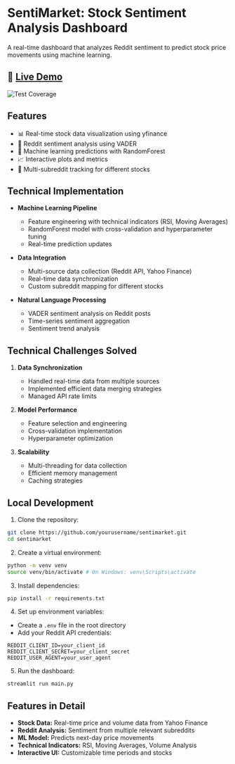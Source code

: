 # SentiMarket: Stock Sentiment Analysis Dashboard

A real-time dashboard that analyzes Reddit sentiment to predict stock price movements using machine learning.

## 🔴 [Live Demo](https://sentimarket.streamlit.app)

![Test Coverage](https://img.shields.io/badge/coverage-96%25-brightgreen.svg)

## Features

- 📊 Real-time stock data visualization using yfinance
- 🤖 Reddit sentiment analysis using VADER
- 🔮 Machine learning predictions with RandomForest
- 📈 Interactive plots and metrics
- 🔄 Multi-subreddit tracking for different stocks

## Technical Implementation

- **Machine Learning Pipeline**
  - Feature engineering with technical indicators (RSI, Moving Averages)
  - RandomForest model with cross-validation and hyperparameter tuning
  - Real-time prediction updates

- **Data Integration**
  - Multi-source data collection (Reddit API, Yahoo Finance)
  - Real-time data synchronization
  - Custom subreddit mapping for different stocks

- **Natural Language Processing**
  - VADER sentiment analysis on Reddit posts
  - Time-series sentiment aggregation
  - Sentiment trend analysis

## Technical Challenges Solved

1. **Data Synchronization**
   - Handled real-time data from multiple sources
   - Implemented efficient data merging strategies
   - Managed API rate limits

2. **Model Performance**
   - Feature selection and engineering
   - Cross-validation implementation
   - Hyperparameter optimization

3. **Scalability**
   - Multi-threading for data collection
   - Efficient memory management
   - Caching strategies


## Local Development

1. Clone the repository:
```bash
git clone https://github.com/yourusername/sentimarket.git
cd sentimarket
```

2. Create a virtual environment:
```bash
python -m venv venv
source venv/bin/activate # On Windows: venv\Scripts\activate
```

3. Install dependencies:
```bash
pip install -r requirements.txt
```

4. Set up environment variables:
- Create a `.env` file in the root directory
- Add your Reddit API credentials:
```env
REDDIT_CLIENT_ID=your_client_id
REDDIT_CLIENT_SECRET=your_client_secret
REDDIT_USER_AGENT=your_user_agent
```

5. Run the dashboard:   
```bash
streamlit run main.py
```

## Features in Detail

- **Stock Data:** Real-time price and volume data from Yahoo Finance
- **Reddit Analysis:** Sentiment from multiple relevant subreddits
- **ML Model:** Predicts next-day price movements
- **Technical Indicators:** RSI, Moving Averages, Volume Analysis
- **Interactive UI:** Customizable time periods and stocks